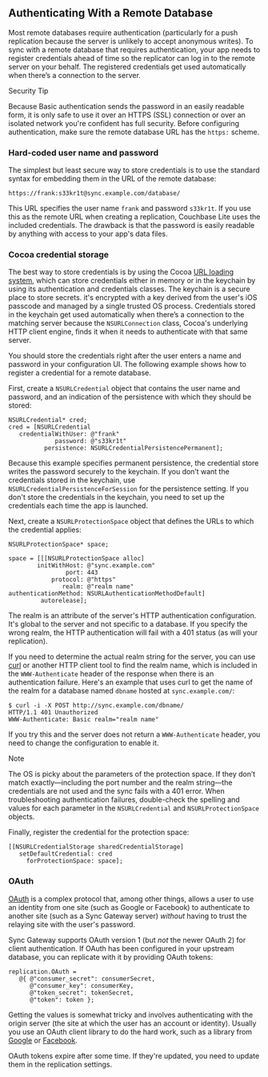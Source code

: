 ## Authenticating With a Remote Database

Most remote databases require authentication (particularly for a push replication because the server is unlikely to accept anonymous writes). To sync with a remote database that requires authentication, your app needs to register credentials ahead of time so the replicator can log in to the remote server on your behalf. The registered credentials get used automatically when there’s a connection to the server. 

<div class="notebox tip">
<p>Security Tip</p> 
<p>Because Basic authentication sends the password in an easily readable form, it is only safe to use it over an HTTPS (SSL) connection or over an isolated network you're confident has full security. Before configuring authentication, make sure the remote database URL has the <code>https:</code> scheme.</p>
</div>

### Hard-coded user name and password

The simplest but least secure way to store credentials is to use the standard syntax for embedding them in the URL of the remote database:

	https://frank:s33kr1t@sync.example.com/database/

This URL specifies the user name `frank` and password `s33kr1t`. If you use this as the remote URL when creating a replication, Couchbase Lite uses the included credentials. The drawback is that the password is easily readable by anything with access to your app's data files.

### Cocoa credential storage

The best way to store credentials is by using the Cocoa [URL loading system](https://developer.apple.com/library/mac/documentation/Cocoa/Conceptual/URLLoadingSystem/URLLoadingSystem.html), which can store credentials either in memory or in the keychain by using its authentication and credentials classes. The keychain is a secure place to store secrets. it's encrypted with a key derived from the user's iOS passcode and managed by a single trusted OS process. Credentials stored in the keychain get used automatically when there’s a connection to the matching server because the `NSURLConnection` class, Cocoa's underlying HTTP client engine, finds it when it needs to authenticate with that same server. 

You should store the credentials right after the user enters a name and password in your configuration UI. The following example shows how to register a credential for a remote database.

First, create a `NSURLCredential` object that contains the user name and password, and an indication of the persistence with which they should be stored:

    NSURLCredential* cred;
    cred = [NSURLCredential 
       credentialWithUser: @"frank"
                 password: @"s33kr1t"
              persistence: NSURLCredentialPersistencePermanent];

Because this example specifies permanent persistence, the credential store writes the password securely to the keychain. If you don’t want the credentials stored in the keychain, use `NSURLCredentialPersistenceForSession` for the persistence setting. If you don't store the credentials in the keychain, you need to set up the credentials each time the app is launched. 

Next, create a `NSURLProtectionSpace` object that defines the URLs to which the credential applies:

    
    NSURLProtectionSpace* space;
    
    space = [[[NSURLProtectionSpace alloc] 
            initWithHost: @"sync.example.com"
                    port: 443
                protocol: @"https"
                   realm: @"realm name"
    authenticationMethod: NSURLAuthenticationMethodDefault]
             autorelease];

The realm is an attribute of the server's HTTP authentication configuration. It's global to the server and not specific to a database. If you specify the wrong realm, the HTTP authentication will fail with a 401 status (as will your replication). 

If you need to determine the actual realm string for the server, you can use [curl](http://curl.haxx.se) or another HTTP client tool to find the realm name, which is included in the `WWW-Authenticate` header of the response when there is an authentication failure. Here's an example that uses curl to get the name of the realm for a database named `dbname` hosted at `sync.example.com/`:

```
$ curl -i -X POST http://sync.example.com/dbname/
HTTP/1.1 401 Unauthorized
WWW-Authenticate: Basic realm="realm name"
```

If you try this and the server does not return a `WWW-Authenticate` header, you need to change the configuration to enable it. 

<div class="notebox">
<p>Note</p>
<p>The OS is picky about the parameters of the protection space. If they don’t match exactly—including the port number and the realm string—the credentials are not used and the sync fails with a 401 error. When troubleshooting authentication failures, double-check the spelling and values for each parameter in the <code>NSURLCredential</code> and <code>NSURLProtectionSpace</code> objects.
</p>
</div>

Finally, register the credential for the protection space:

    [[NSURLCredentialStorage sharedCredentialStorage]
       setDefaultCredential: cred
         forProtectionSpace: space];

### OAuth

[OAuth](http://oauth.net) is a complex protocol that, among other things, allows a user to use an identity from one site (such as Google or Facebook) to authenticate to another site (such as a Sync Gateway server) _without_ having to trust the relaying site with the user's password.

Sync Gateway supports OAuth version 1 (but _not_ the newer OAuth 2) for client authentication. If OAuth has been configured in your upstream database, you can replicate with it by providing OAuth tokens:


```
replication.OAuth = 
   @{ @"consumer_secret": consumerSecret,
      @"consumer_key": consumerKey,
      @"token_secret": tokenSecret,
      @"token": token };
```

Getting the values is somewhat tricky and involves authenticating with the origin server (the site at which the user has an account or identity). Usually you use an OAuth client library to do the hard work, such as a library from [Google](http://code.google.com/p/gtm-oauth/) or [Facebook](https://github.com/facebook/facebook-ios-sdk).

OAuth tokens expire after some time. If they're updated, you need to update them in the replication settings.

